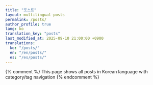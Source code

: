 ```yaml
---
title: "포스트"
layout: multilingual-posts
permalink: /posts/
author_profile: true
lang: ko
translation_key: "posts"
last_modified_at: 2025-09-10 21:00:00 +0900
translations:
  ko: "/posts/"
  en: "/en/posts/"
  es: "/es/posts/"
---
```


{% comment %}
This page shows all posts in Korean language with category/tag navigation
{% endcomment %}